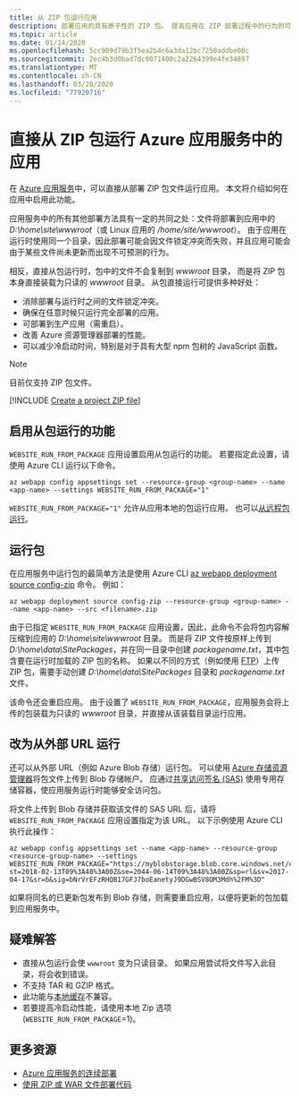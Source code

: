 ```yaml
---
title: 从 ZIP 包运行应用
description: 部署应用的具有原子性的 ZIP 包。 提高应用在 ZIP 部署过程中的行为的可预测性和可靠性。
ms.topic: article
ms.date: 01/14/2020
ms.openlocfilehash: 5cc909d79b3f5ea2b4c6a3da12bc7250addbe00c
ms.sourcegitcommit: 2ec4b3d0bad7dc0071400c2a2264399e4fe34897
ms.translationtype: MT
ms.contentlocale: zh-CN
ms.lasthandoff: 03/28/2020
ms.locfileid: "77920716"
---
```

# <a name="run-your-app-in-azure-app-service-directly-from-a-zip-package"></a>直接从 ZIP 包运行 Azure 应用服务中的应用

在 [Azure 应用服务](overview.md)中，可以直接从部署 ZIP 包文件运行应用。 本文将介绍如何在应用中启用此功能。

应用服务中的所有其他部署方法具有一定的共同之处：文件将部署到应用中的 *D:\home\site\wwwroot*（或 Linux 应用的 */home/site/wwwroot*）。 由于应用在运行时使用同一个目录，因此部署可能会因文件锁定冲突而失败，并且应用可能会由于某些文件尚未更新而出现不可预测的行为。

相反，直接从包运行时，包中的文件不会复制到 *wwwroot* 目录， 而是将 ZIP 包本身直接装载为只读的 *wwwroot* 目录。 从包直接运行可提供多种好处：

- 消除部署与运行时之间的文件锁定冲突。
- 确保在任意时候只运行完全部署的应用。
- 可部署到生产应用（需重启）。
- 改善 Azure 资源管理器部署的性能。
- 可以减少冷启动时间，特别是对于具有大型 npm 包树的 JavaScript 函数。

> [!NOTE]
> 目前仅支持 ZIP 包文件。

[!INCLUDE [Create a project ZIP file](../../includes/app-service-web-deploy-zip-prepare.md)]

## <a name="enable-running-from-package"></a>启用从包运行的功能

`WEBSITE_RUN_FROM_PACKAGE` 应用设置启用从包运行的功能。 若要指定此设置，请使用 Azure CLI 运行以下命令。

```azurecli-interactive
az webapp config appsettings set --resource-group <group-name> --name <app-name> --settings WEBSITE_RUN_FROM_PACKAGE="1"
```

`WEBSITE_RUN_FROM_PACKAGE="1"` 允许从应用本地的包运行应用。 也可以[从远程包运行](#run-from-external-url-instead)。

## <a name="run-the-package"></a>运行包

在应用服务中运行包的最简单方法是使用 Azure CLI [az webapp deployment source config-zip](/cli/azure/webapp/deployment/source?view=azure-cli-latest#az-webapp-deployment-source-config-zip) 命令。 例如：

```azurecli-interactive
az webapp deployment source config-zip --resource-group <group-name> --name <app-name> --src <filename>.zip
```

由于已指定 `WEBSITE_RUN_FROM_PACKAGE` 应用设置，因此，此命令不会将包内容解压缩到应用的 *D:\home\site\wwwroot* 目录。 而是将 ZIP 文件按原样上传到 *D:\home\data\SitePackages*，并在同一目录中创建 *packagename.txt*，其中包含要在运行时加载的 ZIP 包的名称。 如果以不同的方式（例如使用 [FTP](deploy-ftp.md)）上传 ZIP 包，需要手动创建 *D:\home\data\SitePackages* 目录和 *packagename.txt* 文件。

该命令还会重启应用。 由于设置了 `WEBSITE_RUN_FROM_PACKAGE`，应用服务会将上传的包装载为只读的 *wwwroot* 目录，并直接从该装载目录运行应用。

## <a name="run-from-external-url-instead"></a>改为从外部 URL 运行

还可以从外部 URL（例如 Azure Blob 存储）运行包。 可以使用 [Azure 存储资源管理器](../vs-azure-tools-storage-manage-with-storage-explorer.md)将包文件上传到 Blob 存储帐户。 应通过[共享访问签名 (SAS)](../vs-azure-tools-storage-manage-with-storage-explorer.md#generate-a-sas-in-storage-explorer) 使用专用存储容器，使应用服务运行时能够安全访问包。 

将文件上传到 Blob 存储并获取该文件的 SAS URL 后，请将 `WEBSITE_RUN_FROM_PACKAGE` 应用设置指定为该 URL。 以下示例使用 Azure CLI 执行此操作：

```azurecli-interactive
az webapp config appsettings set --name <app-name> --resource-group <resource-group-name> --settings WEBSITE_RUN_FROM_PACKAGE="https://myblobstorage.blob.core.windows.net/content/SampleCoreMVCApp.zip?st=2018-02-13T09%3A48%3A00Z&se=2044-06-14T09%3A48%3A00Z&sp=rl&sv=2017-04-17&sr=b&sig=bNrVrEFzRHQB17GFJ7boEanetyJ9DGwBSV8OM3Mdh%2FM%3D"
```

如果将同名的已更新包发布到 Blob 存储，则需要重启应用，以便将更新的包加载到应用服务中。

## <a name="troubleshooting"></a>疑难解答

- 直接从包运行会使 `wwwroot` 变为只读目录。 如果应用尝试将文件写入此目录，将会收到错误。
- 不支持 TAR 和 GZIP 格式。
- 此功能与[本地缓存](overview-local-cache.md)不兼容。
- 若要提高冷启动性能，请使用本地 Zip 选项 (`WEBSITE_RUN_FROM_PACKAGE`=1)。

## <a name="more-resources"></a>更多资源

- [Azure 应用服务的连续部署](deploy-continuous-deployment.md)
- [使用 ZIP 或 WAR 文件部署代码](deploy-zip.md)
